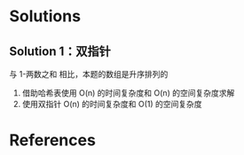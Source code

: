 # Solutions

## Solution 1：双指针
与 1-两数之和 相比，本题的数组是升序排列的

1. 借助哈希表使用 O(n) 的时间复杂度和 O(n) 的空间复杂度求解
167. 使用双指针 O(n) 的时间复杂度和 O(1) 的空间复杂度

# References
